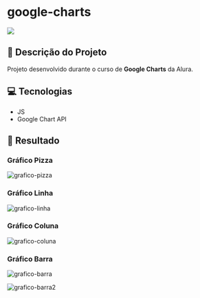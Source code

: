 # google-charts

<p align="left">
   <img src="http://img.shields.io/static/v1?label=STATUS&message=CONCLUIDO&color=GREEN&style=for-the-badge"/>
</p>

## :memo: Descrição do Projeto

Projeto desenvolvido durante o curso de <strong>Google Charts</strong> da Alura.

## 💻 Tecnologias 
- JS
- Google Chart API

## 🚀 Resultado

### Gráfico Pizza
![grafico-pizza](https://user-images.githubusercontent.com/110929562/217966472-55cb5157-4842-404d-99b0-9b95af044a4e.png)

### Gráfico Linha

![grafico-linha](https://user-images.githubusercontent.com/110929562/217966580-84e51128-1cd6-44b9-966c-13d2f73f8476.png)

### Gráfico Coluna

![grafico-coluna](https://user-images.githubusercontent.com/110929562/217966781-5911723c-4a78-4f02-9e39-5bcc86dc2827.png)

### Gráfico Barra

![grafico-barra](https://user-images.githubusercontent.com/110929562/217966819-d5577afc-6dc2-4ef0-84f3-b80a1f76dc4b.png)

![grafico-barra2](https://user-images.githubusercontent.com/110929562/217966831-235f663a-ae10-4354-8afe-f200b27c0399.png)

